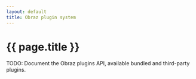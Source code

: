 ```yaml
---
layout: default
title: Obraz plugin system
---
```


{{ page.title }}
================

TODO: Document the Obraz plugins API, available bundled and third-party
plugins.

